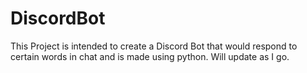 # DiscordBot
This Project is intended to create a Discord Bot that would respond to certain words in chat and is made using python. Will update as I go.
